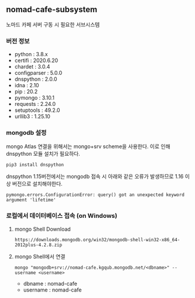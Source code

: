 ## nomad-cafe-subsystem
노마드 카페 서버 구동 시 필요한 서브시스템

### 버전 정보

- python : 3.8.x
- certifi	: 2020.6.20
- chardet	: 3.0.4
- configparser : 	5.0.0
- dnspython	: 2.0.0
- idna	: 2.10
- pip	: 20.2
- pymongo	: 3.10.1
- requests : 2.24.0
- setuptools : 	49.2.0
- urllib3 : 1.25.10

### mongodb 설정
mongo Atlas 연결을 위해서는 mongo+srv scheme을 사용한다. 이로 인해 dnspython 모듈 설치가 필요하다.
```
pip3 install dnspython
```
dnspython 1.15버전에서는 mongodb 접속 시 아래와 같은 오류가 발생하므로 1.16 이상 버전으로 설치해야한다.
```
pymongo.errors.ConfigurationError: query() got an unexpected keyword argument 'lifetime'
```

### 로컬에서 데이터베이스 접속 (on Windows)
1. mongo Shell Download
    ```
    https://downloads.mongodb.org/win32/mongodb-shell-win32-x86_64-2012plus-4.2.8.zip
    ```
2. mongo Shell에서 연결
    ```
    mongo "mongodb+srv://nomad-cafe.kgqub.mongodb.net/<dbname>" --username <username>
    ```
    - dbname : nomad-cafe
    - username : nomad-cafe